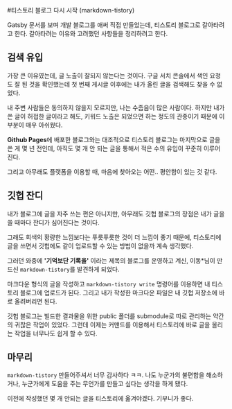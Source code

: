#티스토리 블로그 다시 시작 (markdown-tistory)

Gatsby 문서를 보며 개발 블로그를 애써 직접 만들었는데, 티스토리 블로그로 갈아타려고 한다. 갈아타려는 이유와 고려했던 사항들을 정리하려고 한다.

## 검색 유입

가장 큰 이유였는데, 글 노출이 잘되지 않는다는 것이다. 구글 서치 콘솔에서 색인 요청도 잘 된 것을 확인했는데 첫 번째 게시글 이후에는 내가 올린 글을 검색해도 찾을 수 없었다.

내 주변 사람들은 동의하지 않을지 모르지만, 나는 수줍음이 많은 사람이다. 하지만 내가 쓴 글이 허접한 글이라고 해도, 키워드 노출은 되었으면 하는 정도의 관종이기 때문에 이 부분이 매우 아쉬웠다.

**Github Pages**에 배포한 블로그와는 대조적으로 티스토리 블로그는 마지막으로 글을 쓴 게 몇 년 전인데, 아직도 몇 개 안 되는 글을 통해서 적은 수의 유입이 꾸준히 이루어진다.

그리고 아무래도 플랫폼을 이용할 때, 마음에 찾아오는 어떤.. 평안함이 있는 것 같다.

## 깃헙 잔디

내가 블로그에 글을 자주 쓰는 편은 아니지만, 아무래도 깃헙 블로그의 장점은 내가 글을 쓸 때마다 잔디가 심어진다는 것이다.

그래도 회색의 황량한 느낌보다는 푸릇푸릇한 것이 더 느낌이 좋기 때문에, 티스토리에 글을 쓰면서 깃헙에도 같이 업로드할 수 있는 방법이 없을까 계속 생각했다.

그러던 와중에 **'기억보단 기록을'** 이라는 제목의 블로그를 운영하고 계신, 이동\*님이 만드신 `markdown-tistory`를 발견하게 되었다.

마크다운 형식의 글을 작성하고 `markdown-tistory write` 명령어를 이용하면 내 티스토리 블로그에 업로드가 된다.
그리고 내가 작성한 마크다운 파일은 내 깃헙 저장소에 바로 올려버리면 된다.

깃헙 블로그는 빌드한 결과물을 위한 public 폴더를 submodule로 따로 관리하는 약간의 귀찮은 작업이 있었다. 그런데 이제는 커맨드를 이용해서 티스토리에 바로 글을 올리는 작업을 너무나도 쉽게 할 수 있다.

## 마무리

`markdown-tistory` 만들어주셔서 너무 감사하다 ㅋㅋ. 나도 누군가의 불편함을 해소하거나, 누군가에게 도움을 주는 무언가를 만들고 싶다는 생각을 하게 됐다.

이전에 작성했던 몇 개 안되는 글을 티스토리에 옮겨야겠다. 기부니가 좋다.
